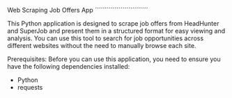 Web Scraping Job Offers App
´´´´´´´´´´´´´´´´´´´´´´´´´´´

This Python application is designed to scrape job offers from HeadHunter and SuperJob and present them in a structured format for easy viewing and analysis. You can use this tool to search for job opportunities across different websites without the need to manually browse each site.

Prerequisites:
Before you can use this application, you need to ensure you have the following dependencies installed:
- Python
- requests
  

